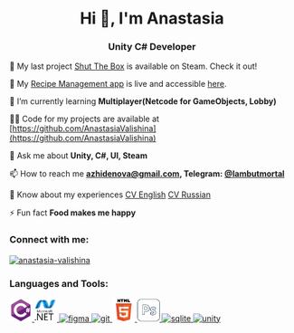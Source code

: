 <h1 align="center">Hi 👋, I'm Anastasia</h1>
<h3 align="center">Unity C# Developer</h3>

🎲 My last project [Shut The Box](https://store.steampowered.com/app/3273730/Shut_the_Box/) is available on Steam. Check it out!

🍔 My <a href="https://github.com/AnastasiaValishina/cookbook-application">Recipe Management app</a> is live and accessible <a href="https://cookbookclient20240726115726.azurewebsites.net/">here</a>.

🌱 I’m currently learning **Multiplayer(Netcode for GameObjects, Lobby)**

👨‍💻 Code for my projects are available at [https://github.com/AnastasiaValishina](https://github.com/AnastasiaValishina)

💬 Ask me about **Unity, C#, UI, Steam**

📫 How to reach me **azhidenova@gmail.com, Telegram: [@Iambutmortal](https://t.me/Iambutmortal)**

📄 Know about my experiences [CV English](https://drive.google.com/file/d/1hsJX1Sr3kq1dfK3Q9gHr_qY8W0IhiXzI/view) [CV Russian](https://drive.google.com/file/d/11bBsyKNwwFaJhvjlKoOvSSIs3xAur7XQ/view)

⚡ Fun fact **Food makes me happy**

<h3 align="left">Connect with me:</h3>
<p align="left">
<a href="https://linkedin.com/in/anastasia-valishina" target="blank"><img align="center" src="https://raw.githubusercontent.com/rahuldkjain/github-profile-readme-generator/master/src/images/icons/Social/linked-in-alt.svg" alt="anastasia-valishina" height="30" width="40" /></a>
</p>

<h3 align="left">Languages and Tools:</h3>
<p align="left"> <a href="https://www.w3schools.com/cs/" target="_blank" rel="noreferrer"> <img src="https://raw.githubusercontent.com/devicons/devicon/master/icons/csharp/csharp-original.svg" alt="csharp" width="40" height="40"/> </a> <a href="https://dotnet.microsoft.com/" target="_blank" rel="noreferrer"> <img src="https://raw.githubusercontent.com/devicons/devicon/master/icons/dot-net/dot-net-original-wordmark.svg" alt="dotnet" width="40" height="40"/> </a> <a href="https://www.figma.com/" target="_blank" rel="noreferrer"> <img src="https://www.vectorlogo.zone/logos/figma/figma-icon.svg" alt="figma" width="40" height="40"/> </a> <a href="https://git-scm.com/" target="_blank" rel="noreferrer"> <img src="https://www.vectorlogo.zone/logos/git-scm/git-scm-icon.svg" alt="git" width="40" height="40"/> </a> <a href="https://www.w3.org/html/" target="_blank" rel="noreferrer"> <img src="https://raw.githubusercontent.com/devicons/devicon/master/icons/html5/html5-original-wordmark.svg" alt="html5" width="40" height="40"/> </a> <a href="https://www.photoshop.com/en" target="_blank" rel="noreferrer"> <img src="https://raw.githubusercontent.com/devicons/devicon/master/icons/photoshop/photoshop-line.svg" alt="photoshop" width="40" height="40"/> </a> <a href="https://www.sqlite.org/" target="_blank" rel="noreferrer"> <img src="https://www.vectorlogo.zone/logos/sqlite/sqlite-icon.svg" alt="sqlite" width="40" height="40"/> </a> <a href="https://unity.com/" target="_blank" rel="noreferrer"> <img src="https://www.vectorlogo.zone/logos/unity3d/unity3d-icon.svg" alt="unity" width="40" height="40"/> </a> </p>
